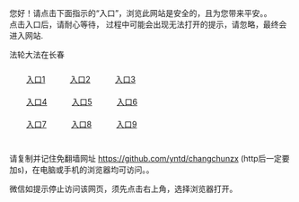 您好！请点击下面指示的“入口”，浏览此网站是安全的，且为您带来平安。。 <br/>
点击入口后，请耐心等待， 过程中可能会出现无法打开的提示，请忽略，最终会进入网站. </br>

法轮大法在长春<br/>
<div style="padding:10px"><a style="margin:20px" target="_blank" href="https://d8l42qtp0tskd.cloudfront.net/2Qpsp?ztnsf" id="ccLink1" rel="nofollow">入口1</a> <a target="_blank" style="margin:20px" href="https://d32kf4m4imrg5k.cloudfront.net/2Qpsp?krwwzx" id="ccLink2" rel="nofollow">入口2</a> <a style="margin:20px" target="_blank" href="https://d1bzj6j7dg7wyf.cloudfront.net/2Qpsp?fuqcaall" id="ccLink3" rel="nofollow">入口3</a></div>

<div style="padding:10px" ><a style="margin:20px" target="_blank" href="https://d8l42qtp0tskd.cloudfront.net/2Qpsp?ztnsf" id="ccLink4" rel="nofollow">入口4</a> <a style="margin:20px" href="https://d32kf4m4imrg5k.cloudfront.net/2Qpsp?krwwzx" target="_blank" id="ccLink5" rel="nofollow">入口5</a> <a style="margin:20px" href="https://d1bzj6j7dg7wyf.cloudfront.net/2Qpsp?fuqcaall" target="_blank" id="ccLink6" rel="nofollow">入口6</a></div>

<div style="padding:10px"><a style="margin:20px" target="_blank" href="https://d8l42qtp0tskd.cloudfront.net/2Qpsp?ztnsf" id="ccLink7" rel="nofollow">入口7</a> <a style="margin:20px" href="https://d32kf4m4imrg5k.cloudfront.net/2Qpsp?krwwzx" target="_blank" id="ccLink8" rel="nofollow">入口8</a> <a style="margin:20px" target="_blank" href="https://d1bzj6j7dg7wyf.cloudfront.net/2Qpsp?fuqcaall" id="ccLink9" rel="nofollow">入口9</a></div>

<br/>



请复制并记住免翻墙网址 https://github.com/yntd/changchunzx (http后一定要加s)，在电脑或手机的浏览器均可访问。。<br/>

微信如提示停止访问该网页，须先点击右上角，选择浏览器打开。
